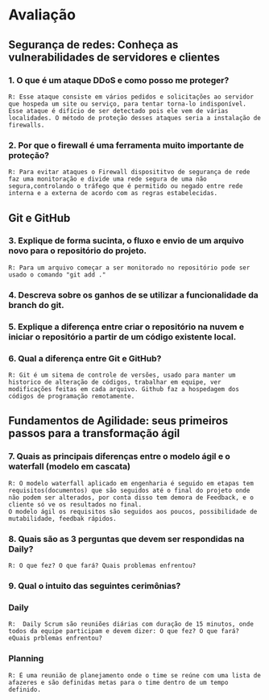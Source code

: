 #    Avaliação
## Segurança de redes: Conheça as vulnerabilidades de servidores e clientes 

### 1. O que é um ataque DDoS e como posso me proteger?
    R: Esse ataque consiste em vários pedidos e solicitações ao servidor que hospeda um site ou serviço, para tentar torna-lo indisponível. Esse ataque é difício de ser detectado pois ele vem de várias localidades. O método de proteção desses ataques seria a instalação de firewalls.
    
### 2. Por que o firewall é uma ferramenta muito importante de proteção?
    R: Para evitar ataques o Firewall disposititvo de segurança de rede faz uma monitoração e divide uma rede segura de uma não segura,controlando o tráfego que é permitido ou negado entre rede interna e a externa de acordo com as regras estabelecidas.

  ## Git e GitHub 
### 3. Explique de forma sucinta, o fluxo e envio de um arquivo novo para o repositório do projeto.

    R: Para um arquivo começar a ser monitorado no repositório pode ser usado o comando "git add ."


### 4. Descreva sobre os ganhos de se utilizar a funcionalidade da branch do git.    

### 5. Explique a diferença entre criar o repositório na nuvem e iniciar o repositório a partir de um código existente local.

### 6. Qual a diferença entre Git e GitHub?

    R: Git é um sitema de controle de versões, usado para manter um historico de alteração de códigos, trabalhar em equipe, ver modificações feitas em cada arquivo. Github faz a hospedagem dos códigos de programação remotamente.

     

 ## Fundamentos de Agilidade: seus primeiros passos para a transformação ágil 

### 7. Quais as principais diferenças entre o modelo ágil e o waterfall (modelo em cascata)
    R: O modelo waterfall aplicado em engenharia é seguido em etapas tem requisitos(documentos) que são seguidos até o final do projeto onde não podem ser alterados, por conta disso tem demora de Feedback, e o cliente só ve os resultados no final.
    O modelo ágil os requisitos são seguidos aos poucos, possibilidade de mutabilidade, feedbak rápidos.

### 8. Quais são as 3 perguntas que devem ser respondidas na Daily?

    R: O que fez? O que fará? Quais problemas enfrentou?


### 9. Qual o intuito das seguintes cerimônias?
    
###  Daily
    R:  Daily Scrum são reuniões diárias com duração de 15 minutos, onde todos da equipe participam e devem dizer: O que fez? O que fará? eQuais prblemas enfrentou?

### Planning
    R: É uma reunião de planejamento onde o time se reúne com uma lista de afazeres e são definidas metas para o time dentro de um tempo definido.